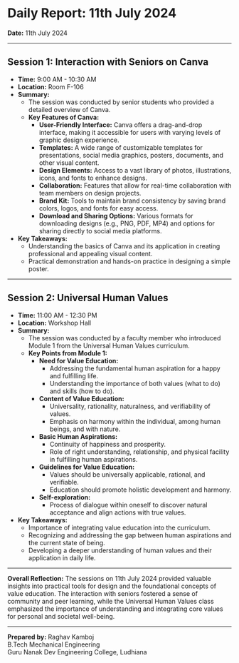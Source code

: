 # Daily Report: 11th July 2024

**Date:** 11th July 2024

---

## Session 1: Interaction with Seniors on Canva
- **Time:** 9:00 AM - 10:30 AM
- **Location:** Room F-106
- **Summary:**
  - The session was conducted by senior students who provided a detailed overview of Canva.
  - **Key Features of Canva:**
    - **User-Friendly Interface:** Canva offers a drag-and-drop interface, making it accessible for users with varying levels of graphic design experience.
    - **Templates:** A wide range of customizable templates for presentations, social media graphics, posters, documents, and other visual content.
    - **Design Elements:** Access to a vast library of photos, illustrations, icons, and fonts to enhance designs.
    - **Collaboration:** Features that allow for real-time collaboration with team members on design projects.
    - **Brand Kit:** Tools to maintain brand consistency by saving brand colors, logos, and fonts for easy access.
    - **Download and Sharing Options:** Various formats for downloading designs (e.g., PNG, PDF, MP4) and options for sharing directly to social media platforms.
- **Key Takeaways:**
  - Understanding the basics of Canva and its application in creating professional and appealing visual content.
  - Practical demonstration and hands-on practice in designing a simple poster.

---

## Session 2: Universal Human Values
- **Time:** 11:00 AM - 12:30 PM
- **Location:** Workshop Hall
- **Summary:**
  - The session was conducted by a faculty member who introduced Module 1 from the Universal Human Values curriculum.
  - **Key Points from Module 1:**
    - **Need for Value Education:** 
      - Addressing the fundamental human aspiration for a happy and fulfilling life.
      - Understanding the importance of both values (what to do) and skills (how to do).
    - **Content of Value Education:**
      - Universality, rationality, naturalness, and verifiability of values.
      - Emphasis on harmony within the individual, among human beings, and with nature.
    - **Basic Human Aspirations:**
      - Continuity of happiness and prosperity.
      - Role of right understanding, relationship, and physical facility in fulfilling human aspirations.
    - **Guidelines for Value Education:**
      - Values should be universally applicable, rational, and verifiable.
      - Education should promote holistic development and harmony.
    - **Self-exploration:** 
      - Process of dialogue within oneself to discover natural acceptance and align actions with true values.
- **Key Takeaways:**
  - Importance of integrating value education into the curriculum.
  - Recognizing and addressing the gap between human aspirations and the current state of being.
  - Developing a deeper understanding of human values and their application in daily life.

---

**Overall Reflection:**
The sessions on 11th July 2024 provided valuable insights into practical tools for design and the foundational concepts of value education. The interaction with seniors fostered a sense of community and peer learning, while the Universal Human Values class emphasized the importance of understanding and integrating core values for personal and societal well-being.

---

**Prepared by:**
Raghav Kamboj  
B.Tech Mechanical Engineering  
Guru Nanak Dev Engineering College, Ludhiana
